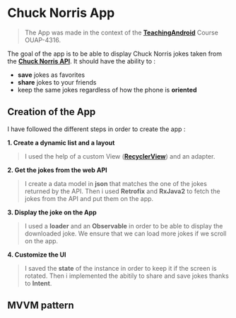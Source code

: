 # Chuck Norris App

> The App was made in the context of the **[TeachingAndroid](https://github.com/NicolasDuponchel/TeachingAndroid)** Course OUAP-4316. 

The goal of the app is to be able to display Chuck Norris jokes taken from the **[Chuck Norris API](https://api.chucknorris.io/)**.
It should have the ability to :
- **save** jokes as favorites
- **share** jokes to your friends 
- keep the same jokes regardless of how the phone is **oriented**
## Creation of the App

I have followed the different steps in order to create the app :

**1. Create a dynamic list and a layout**

 > I used the help of a custom View (**[RecyclerView](https://developer.android.com/reference/androidx/recyclerview/widget/RecyclerView)**) and an adapter.

**2. Get the jokes from the web API**

> I create a data model in **json** that matches the one of the jokes returned by the API. Then i used **Retrofix** and **RxJava2** to fetch the jokes from the API and put them on the app.

**3. Display the joke on the App**

> I used a **loader** and an **Observable** in order to be able to display the downloaded joke. We ensure that we can load more jokes if we scroll on the app.

**4. Customize the UI**

> I saved the **state** of the instance in order to keep it if the screen is rotated. Then i implemented the abitily to share and save jokes thanks to **Intent**.

## MVVM pattern 



